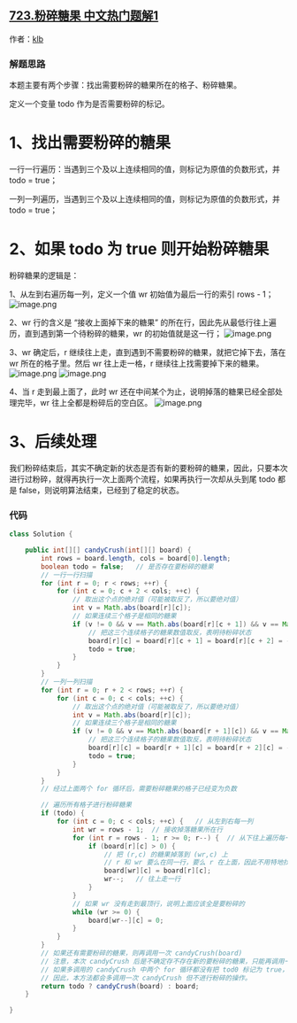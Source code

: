 ## [723.粉碎糖果 中文热门题解1](https://leetcode.cn/problems/candy-crush/solutions/100000/723-fen-sui-tang-guo-by-klb-2)

作者：[klb](https://leetcode.cn/u/klb)
### 解题思路

本题主要有两个步骤：找出需要粉碎的糖果所在的格子、粉碎糖果。

定义一个变量 todo 作为是否需要粉碎的标记。

# 1、找出需要粉碎的糖果

一行一行遍历：当遇到三个及以上连续相同的值，则标记为原值的负数形式，并 todo = true；

一列一列遍历，当遇到三个及以上连续相同的值，则标记为原值的负数形式，并 todo = true；

# 2、如果 todo 为 true 则开始粉碎糖果

粉碎糖果的逻辑是：

1、从左到右遍历每一列，定义一个值 wr 初始值为最后一行的索引 rows - 1；
![image.png](https://pic.leetcode-cn.com/1599361650-YbLzpp-image.png)

2、wr 行的含义是 “接收上面掉下来的糖果” 的所在行，因此先从最低行往上遍历，直到遇到第一个待粉碎的糖果，wr 的初始值就是这一行；
![image.png](https://pic.leetcode-cn.com/1599361667-kNKtqD-image.png)

3、wr 确定后，r 继续往上走，直到遇到不需要粉碎的糖果，就把它掉下去，落在 wr 所在的格子里。然后 wr 往上走一格，r 继续往上找需要掉下来的糖果。
![image.png](https://pic.leetcode-cn.com/1599361679-KEyUqM-image.png)
![image.png](https://pic.leetcode-cn.com/1599361723-UaXwdw-image.png)

4、当 r 走到最上面了，此时 wr 还在中间某个为止，说明掉落的糖果已经全部处理完毕，wr 往上全都是粉碎后的空白区。
![image.png](https://pic.leetcode-cn.com/1599361847-TppDYu-image.png)


# 3、后续处理

我们粉碎结束后，其实不确定新的状态是否有新的要粉碎的糖果，因此，只要本次进行过粉碎，就得再执行一次上面两个流程，如果再执行一次却从头到尾 todo 都是 false，则说明算法结束，已经到了稳定的状态。

### 代码

```java
class Solution {

    public int[][] candyCrush(int[][] board) {
        int rows = board.length, cols = board[0].length;
        boolean todo = false;   // 是否存在要粉碎的糖果
        // 一行一行扫描
        for (int r = 0; r < rows; ++r) {
            for (int c = 0; c + 2 < cols; ++c) {
                // 取出这个点的绝对值（可能被取反了，所以要绝对值）
                int v = Math.abs(board[r][c]);
                // 如果连续三个格子是相同的糖果
                if (v != 0 && v == Math.abs(board[r][c + 1]) && v == Math.abs(board[r][c + 2])) {
                    // 把这三个连续格子的糖果数值取反，表明待粉碎状态
                    board[r][c] = board[r][c + 1] = board[r][c + 2] = -v;
                    todo = true;
                }
            }
        }
        // 一列一列扫描
        for (int r = 0; r + 2 < rows; ++r) {
            for (int c = 0; c < cols; ++c) {
                // 取出这个点的绝对值（可能被取反了，所以要绝对值）
                int v = Math.abs(board[r][c]);
                // 如果连续三个格子是相同的糖果
                if (v != 0 && v == Math.abs(board[r + 1][c]) && v == Math.abs(board[r + 2][c])) {
                    // 把这三个连续格子的糖果数值取反，表明待粉碎状态
                    board[r][c] = board[r + 1][c] = board[r + 2][c] = -v;
                    todo = true;
                }
            }
        }
        // 经过上面两个 for 循环后，需要粉碎糖果的格子已经变为负数

        // 遍历所有格子进行粉碎糖果
        if (todo) {
            for (int c = 0; c < cols; ++c) {   // 从左到右每一列
                int wr = rows - 1;  // 接收掉落糖果所在行
                for (int r = rows - 1; r >= 0; r--) {  // 从下往上遍历每一行
                    if (board[r][c] > 0) {
                        // 把 (r,c) 的糖果掉落到 (wr,c) 上
                        // r 和 wr 要么在同一行，要么 r 在上面，因此不用特地找到 wr 的初始行。
                        board[wr][c] = board[r][c]; 
                        wr--;   // 往上走一行
                    }
                }
                // 如果 wr 没有走到最顶行，说明上面应该全是要粉碎的
                while (wr >= 0) {
                    board[wr--][c] = 0;
                }
            }
        }
        // 如果还有需要粉碎的糖果，则再调用一次 candyCrush(board)
        // 注意，本次 candyCrush 后是不确定存不存在新的要粉碎的糖果，只能再调用一次 candyCrush
        // 如果多调用的 candyCrush 中两个 for 循环都没有把 tod0 标记为 true，则表示结束了
        // 因此，本方法都会多调用一次 candyCrush 但不进行粉碎的操作。
        return todo ? candyCrush(board) : board;
    }

}
```